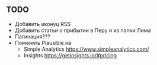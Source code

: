 ## TODO

- Добавить иконуц RSS
- Добавить статьи о прибытии в Перу и из папки Лима
- Пагинация???
- Поменять Plausible на
	- Simple Analytics https://www.simpleanalytics.com/
	- Insights https://getinsights.io/#pricing

